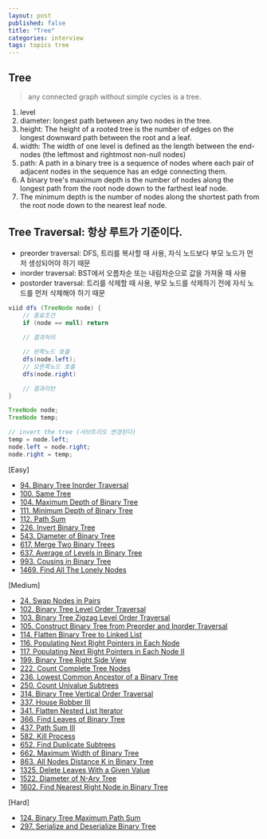 ```yaml
---
layout: post
published: false
title: "Tree"
categories: interview
tags: topics tree
---
```


## Tree
> any connected graph without simple cycles is a tree.

1. level
2. diameter: longest path between any two nodes in the tree. 
3. height: The height of a rooted tree is the number of edges on the longest downward path between the root and a leaf.
4. width: The width of one level is defined as the length between the end-nodes (the leftmost and rightmost non-null nodes)
5. path: A path in a binary tree is a sequence of nodes where each pair of adjacent nodes in the sequence has an edge connecting them.
6. A binary tree's maximum depth is the number of nodes along the longest path from the root node down to the farthest leaf node.
7. The minimum depth is the number of nodes along the shortest path from the root node down to the nearest leaf node.

## Tree Traversal: 항상 루트가 기준이다.
- preorder traversal: DFS, 트리를 복사할 때 사용, 자식 노드보다 부모 노드가 먼저 생성되어야 하기 때문
- inorder traversal: BST에서 오름차순 또는 내림차순으로 값을 가져올 때 사용
- postorder traversal: 트리를 삭제할 때 사용, 부모 노드를 삭제하기 전에 자식 노드를 먼저 삭제해야 하기 때문

```java
viid dfs (TreeNode node) {
    // 종료조건
    if (node == null) return
    
    // 결과처리

    // 왼쪽노드 호출
    dfs(node.left);
    // 오른쪽노드 호출
    dfs(node.right)

    // 결과리턴
}
```

```java
TreeNode node; 
TreeNode temp;

// invert the tree (서브트리도 변경된다)
temp = node.left;
node.left = node.right;
node.right = temp;
```

[Easy]
- [94. Binary Tree Inorder Traversal](/interview/2023/02/20/binary-tree-inorder-traversal/)
- [100. Same Tree](/interview/2023/06/27/same-tree/)
- [104. Maximum Depth of Binary Tree](/interview/2023/05/22/maximum-depth-of-binary-tree/)
- [111. Minimum Depth of Binary Tree](/interview/2023/06/06/minimum-depth-of-binary-tree/)
- [112. Path Sum](/interview/2023/05/22/path-sum/)
- [226. Invert Binary Tree](/interview/2023/06/27/invert-binary-tree/)
- [543. Diameter of Binary Tree](/interview/2023/05/22/diameter-of-binary-tree/)
- [617. Merge Two Binary Trees](/interview/2023/06/27/merge-two-binary-trees/)
- [637. Average of Levels in Binary Tree](/interview/2023/05/25/average-of-levels-in-binary-tree/)
- [993. Cousins in Binary Tree](/interview/2023/05/22/cousins-in-binary-tree/)
- [1469. Find All The Lonely Nodes](/interview/2023/04/19/find-all-the-lonely-nodes/)

[Medium]
- [24. Swap Nodes in Pairs](/interview/2023/05/22/swap-nodes-in-pairs)
- [102. Binary Tree Level Order Traversal](/interview/2023/05/22/binary-tree-level-order-traversal/)
- [103. Binary Tree Zigzag Level Order Traversal](/interview/2023/04/13/binary-tree-zigzag-level-order-traversal/)
- [105. Construct Binary Tree from Preorder and Inorder Traversal](/interview/2023/04/11/construct-binary-tree-from-preorder-and-inorder-traversal/)
- [114. Flatten Binary Tree to Linked List](/interview/2023/05/22/flatten-binary-tree-to-linked-list/)
- [116. Populating Next Right Pointers in Each Node](/interview/2023/05/06/populating-next-right-pointers-in-each-node/)
- [117. Populating Next Right Pointers in Each Node II](/interview/2023/05/22/populating-next-right-pointers-in-each-node-ii/)
- [199. Binary Tree Right Side View](/interview/2023/05/22/binary-tree-right-side-view/)
- [222. Count Complete Tree Nodes](/interview/2023/05/30//count-complete-tree-nodes/)
- [236. Lowest Common Ancestor of a Binary Tree](/interview/2023/04/30/lowest-common-ancestor-of-a-binary-tree/)
- [250. Count Univalue Subtrees](/interview/2023/05/22/count-univalue-subtrees/)
- [314. Binary Tree Vertical Order Traversal](/interview/2023/05/22/binary-tree-vertical-order-traversal/)
- [337. House Robber III](/interview/2023/05/22/house-robber-iii/)
- [341. Flatten Nested List Iterator](/interview/2023/05/22/flatten-nested-list-iterator/)
- [366. Find Leaves of Binary Tree](/interview/2023/05/18/find-leaves-of-binary-tree/)
- [437. Path Sum III](/interview/2023/04/12/path-sum-iii/)
- [582. Kill Process](/interview/2023/05/22/kill-process/)
- [652. Find Duplicate Subtrees](/interview/2023/05/22/find-duplicate-subtrees/)
- [662. Maximum Width of Binary Tree](/interview/2023/04/11/maximum-width-of-binary-tree/)
- [863. All Nodes Distance K in Binary Tree](/interview/2023/05/23/all-nodes-distance-k-in-binary-tree/)
- [1325. Delete Leaves With a Given Value](/interview/2023/05/18/delete-leaves-with-a-given-value/)
- [1522. Diameter of N-Ary Tree](/interview/2023/05/22/diameter-of-n-ary-tree/)
- [1602. Find Nearest Right Node in Binary Tree](/interview/2023/05/22/find-nearest-right-node-in-binary-tree/)

[Hard]
- [124. Binary Tree Maximum Path Sum](/interview/2023/05/22/binary-tree-maximum-path-sum/)
- [297. Serialize and Deserialize Binary Tree](/interview/2023/05/22/serialize-and-deserialize-binary-tree/)